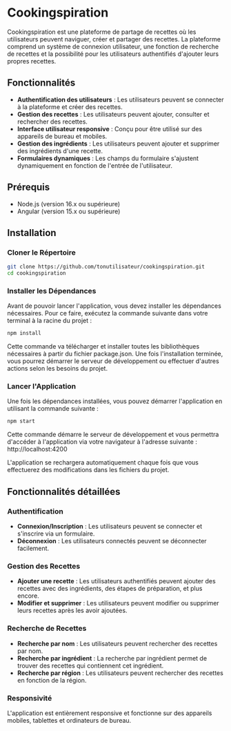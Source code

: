 # Cookingspiration

Cookingspiration est une plateforme de partage de recettes où les utilisateurs peuvent naviguer, créer et partager des recettes. La plateforme comprend un système de connexion utilisateur, une fonction de recherche de recettes et la possibilité pour les utilisateurs authentifiés d'ajouter leurs propres recettes.

## Fonctionnalités

- **Authentification des utilisateurs** : Les utilisateurs peuvent se connecter à la plateforme et créer des recettes.
- **Gestion des recettes** : Les utilisateurs peuvent ajouter, consulter et rechercher des recettes.
- **Interface utilisateur responsive** : Conçu pour être utilisé sur des appareils de bureau et mobiles.
- **Gestion des ingrédients** : Les utilisateurs peuvent ajouter et supprimer des ingrédients d'une recette.
- **Formulaires dynamiques** : Les champs du formulaire s'ajustent dynamiquement en fonction de l'entrée de l'utilisateur.

## Prérequis

- Node.js (version 16.x ou supérieure)
- Angular (version 15.x ou supérieure)

## Installation

### Cloner le Répertoire

```bash
git clone https://github.com/tonutilisateur/cookingspiration.git
cd cookingspiration
```

### Installer les Dépendances

Avant de pouvoir lancer l'application, vous devez installer les dépendances nécessaires. Pour ce faire, exécutez la commande suivante dans votre terminal à la racine du projet :

```bash
npm install
```

Cette commande va télécharger et installer toutes les bibliothèques nécessaires à partir du fichier package.json. Une fois l'installation terminée, vous pourrez démarrer le serveur de développement ou effectuer d'autres actions selon les besoins du projet.

### Lancer l'Application

Une fois les dépendances installées, vous pouvez démarrer l'application en utilisant la commande suivante :

```bash
npm start
```

Cette commande démarre le serveur de développement et vous permettra d'accéder à l'application via votre navigateur à l'adresse suivante : http://localhost:4200

L'application se rechargera automatiquement chaque fois que vous effectuerez des modifications dans les fichiers du projet.

## Fonctionnalités détaillées

### Authentification
- **Connexion/Inscription** : Les utilisateurs peuvent se connecter et s'inscrire via un formulaire.
- **Déconnexion** : Les utilisateurs connectés peuvent se déconnecter facilement.

### Gestion des Recettes
- **Ajouter une recette** : Les utilisateurs authentifiés peuvent ajouter des recettes avec des ingrédients, des étapes de préparation, et plus encore.
- **Modifier et supprimer** : Les utilisateurs peuvent modifier ou supprimer leurs recettes après les avoir ajoutées.

### Recherche de Recettes
- **Recherche par nom** : Les utilisateurs peuvent rechercher des recettes par nom.
- **Recherche par ingrédient** : La recherche par ingrédient permet de trouver des recettes qui contiennent cet ingrédient.
- **Recherche par région** : Les utilisateurs peuvent rechercher des recettes en fonction de la région.

### Responsivité
L'application est entièrement responsive et fonctionne sur des appareils mobiles, tablettes et ordinateurs de bureau.
